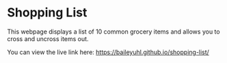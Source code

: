 # Shopping List

This webpage displays a list of 10 common grocery items and allows you to cross and uncross items out.

You can view the live link here: https://baileyuhl.github.io/shopping-list/
